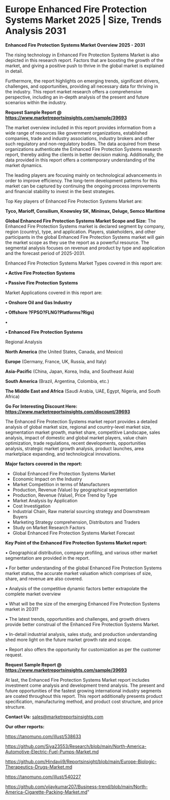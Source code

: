 # Europe Enhanced Fire Protection Systems Market 2025 | Size, Trends Analysis 2031

<Strong> Enhanced Fire Protection Systems Market Overview 2025 - 2031</strong>

The rising technology in Enhanced Fire Protection Systems Market is also depicted in this research report. Factors that are boosting the growth of the market, and giving a positive push to thrive in the global market is explained in detail.

Furthermore, the report highlights on emerging trends, significant drivers, challenges, and opportunities, providing all necessary data for thriving in the industry. This report market research offers a comprehensive perspective, including an in-depth analysis of the present and future scenarios within the industry.

<strong>Request Sample Report @ <a href=https://www.marketreportsinsights.com/sample/39693>https://www.marketreportsinsights.com/sample/39693</a></strong>

The market overview included in this report provides information from a wide range of resources like government organizations, established companies, trade and industry associations, industry brokers and other such regulatory and non-regulatory bodies. The data acquired from these organizations authenticate the Enhanced Fire Protection Systems research report, thereby aiding the clients in better decision making. Additionally, the data provided in this report offers a contemporary understanding of the market dynamics.

The leading players are focusing mainly on technological advancements in order to improve efficiency. The long-term development patterns for this market can be captured by continuing the ongoing process improvements and financial stability to invest in the best strategies.

Top Key players of Enhanced Fire Protection Systems Market are:

<strong>Tyco, Marioff, Consilium, Knowsley SK, Minimax, Deluge, Semco Maritime</strong>

<strong><b>Global Enhanced Fire Protection Systems Market Scope and Size:</b></strong>
The Enhanced Fire Protection Systems market is declared segment by company, region (country), type, and application. Players, stakeholders, and other participants in the global Enhanced Fire Protection Systems market will gain the market scope as they use the report as a powerful resource. The segmental analysis focuses on revenue and product by type and application and the forecast period of 2025-2031.

Enhanced Fire Protection Systems Market Types covered in this report are:

<strong>•  Active Fire Protection Systems

•  Passive Fire Protection Systems</strong>

Market Applications covered in this report are:

<strong>•  Onshore Oil and Gas Industry

•  Offshore ?FPSO?FLNG?Platforms?Rigs)

•  

•  Enhanced Fire Protection Systems</strong> 

Regional Analysis

<strong>North America</strong> (the United States, Canada, and Mexico)

<strong>Europe</strong> (Germany, France, UK, Russia, and Italy)

<strong>Asia-Pacific</strong> (China, Japan, Korea, India, and Southeast Asia)

<strong>South America</strong> (Brazil, Argentina, Colombia, etc.)

<strong>The Middle East and Africa</strong> (Saudi Arabia, UAE, Egypt, Nigeria, and South Africa)

<strong>Go For Interesting Discount Here: <a href=https://www.marketreportsinsights.com/discount/39693>https://www.marketreportsinsights.com/discount/39693</a></strong>

The Enhanced Fire Protection Systems market report provides a detailed analysis of global market size, regional and country-level market size, segmentation market growth, market share, competitive Landscape, sales analysis, impact of domestic and global market players, value chain optimization, trade regulations, recent developments, opportunities analysis, strategic market growth analysis, product launches, area marketplace expanding, and technological innovations.

<strong><b>Major factors covered in the report:</b></strong>
<ul>
  <li>Global Enhanced Fire Protection Systems Market </li>
  <li>Economic Impact on the Industry</li>
  <li>Market Competition in terms of Manufacturers</li>
  <li>Production, Revenue (Value) by geographical segmentation</li>
  <li>Production, Revenue (Value), Price Trend by Type</li>
  <li>Market Analysis by Application</li>
  <li>Cost Investigation</li>
  <li>Industrial Chain, Raw material sourcing strategy and Downstream Buyers</li>
  <li>Marketing Strategy comprehension, Distributors and Traders</li>
  <li>Study on Market Research Factors</li>
  <li>Global Enhanced Fire Protection Systems Market Forecast</li>
</ul>

<strong><b>Key Point of the Enhanced Fire Protection Systems Market report:</b></strong>

• Geographical distribution, company profiling, and various other market segmentation are provided in the report.

• For better understanding of the global Enhanced Fire Protection Systems market status, the accurate market valuation which comprises of size, share, and revenue are also covered.

• Analysis of the competitive dynamic factors better extrapolate the complete market overview

• What will be the size of the emerging Enhanced Fire Protection Systems market in 2031?

• The latest trends, opportunities and challenges, and growth drivers provide better construal of the Enhanced Fire Protection Systems Market.

• In-detail industrial analysis, sales study, and production understanding shed more light on the future market growth rate and scope.

• Report also offers the opportunity for customization as per the customer request.

<strong>Request Sample Report @ <a href=https://www.marketreportsinsights.com/sample/39693>https://www.marketreportsinsights.com/sample/39693</a></strong>

At last, the Enhanced Fire Protection Systems Market report includes investment come analysis and development trend analysis. The present and future opportunities of the fastest growing international industry segments are coated throughout this report. This report additionally presents product specification, manufacturing method, and product cost structure, and price structure.

<strong>Contact Us:</strong>
sales@marketreportsinsights.com

<strong>Our other reports:</strong>

<a href=https://tanomuno.com/illust/538633>https://tanomuno.com/illust/538633</a>

<a href=https://github.com/Siya23553/Research/blob/main/North-America-Automotive-Electric-Fuel-Pumps-Market.md>https://github.com/Siya23553/Research/blob/main/North-America-Automotive-Electric-Fuel-Pumps-Market.md</a>

<a href=https://github.com/Hindavii9/Reportsinsight/blob/main/Europe-Biologic-Therapeutics-Drugs-Market.md>https://github.com/Hindavii9/Reportsinsight/blob/main/Europe-Biologic-Therapeutics-Drugs-Market.md</a>

<a href=https://tanomuno.com/illust/540227>https://tanomuno.com/illust/540227</a>

<a href=https://github.com/vijaykumar207/Business-trend/blob/main/North-America-Cigarette-Packing-Market.md>https://github.com/vijaykumar207/Business-trend/blob/main/North-America-Cigarette-Packing-Market.md</a>"
